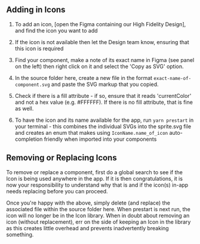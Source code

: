 ## Adding in Icons

1. To add an icon, [open the Figma containing our High Fidelity Design], and find the icon you want to add

2. If the icon is not available then let the Design team know, ensuring that this icon is required

3. Find your component, make a note of its exact name in Figma (see panel on the left) then right click on it and select the 'Copy as SVG' option.

4. In the source folder here, create a new file in the format `exact-name-of-component.svg` and paste the SVG markup that you copied.

5. Check if there is a fill attribute - if so, ensure that it reads 'currentColor' and not a hex value (e.g. #FFFFFF). If there is no fill attribute, that is fine as well.

6. To have the icon and its name available for the app, run `yarn prestart` in your terminal - this combines the individual SVGs into the sprite.svg file and creates an enum that makes using `IconName.name_of_icon` auto-completion friendly when imported into your components

## Removing or Replacing Icons

To remove or replace a component, first do a global search to see if the Icon is being used anywhere in the app. If it is then congratulations, it is now your responsibility to understand why that is and if the icon(s) in-app needs replacing before you can proceed.

Once you're happy with the above, simply delete (and replace) the associated file within the source folder here. When prestart is next run, the icon will no longer be in the Icon library. When in doubt about removing an icon (without replacement), err on the side of keeping an Icon in the library as this creates little overhead and prevents inadvertently breaking something.